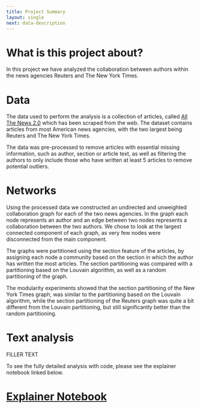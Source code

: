 ```yaml
---
title: Project Summary
layout: single
next: data-description
---
```


# **What is this project about?**

In this project we have analyzed the collaboration between authors within the news agencies Reuters and The New York Times.

# **Data**

The data used to perform the analysis is a collection of articles, called [All The News 2.0](https://components.one/datasets/all-the-news-2-news-articles-dataset/) 
which has been scraped from the web. The dataset contains articles from most American news agencies, with the two largest being Reuters and The New York Times.

The data was pre-processed to remove articles with essential missing information, such as author, section or article text, as well as 
filtering the authors to only include those who have written at least 5 articles to remove potential outliers.


# **Networks**

Using the processed data we constructed an undirected and unweighted collaboration graph for each of the two news agencies. 
In the graph each node represents an author and an edge between two nodes represents a collaboration between the two authors.
We chose to look at the largest connected component of each graph, as very few nodes were disconnected from the main component.

The graphs were partitioned using the section feature of the articles, by assigning each node a community based on the section in which the author has written the most articles.
The section partitioning was compared with a partitioning based on the Louvain algorithm, as well as a random partitioning of the graph.

The modularity experiments showed that the section partitioning of the New York Times graph, was similar to the partitioning based on the Louvain algorithm,
while the section partitioning of the Reuters graph was quite a bit different from the Louvain partitioning, but still significantly better than the random partitioning.


# **Text analysis**

FILLER TEXT


To see the fully detailed analysis with code, please see the explainer notebook linked below.
# [Explainer Notebook](explainer-notebook.html)
